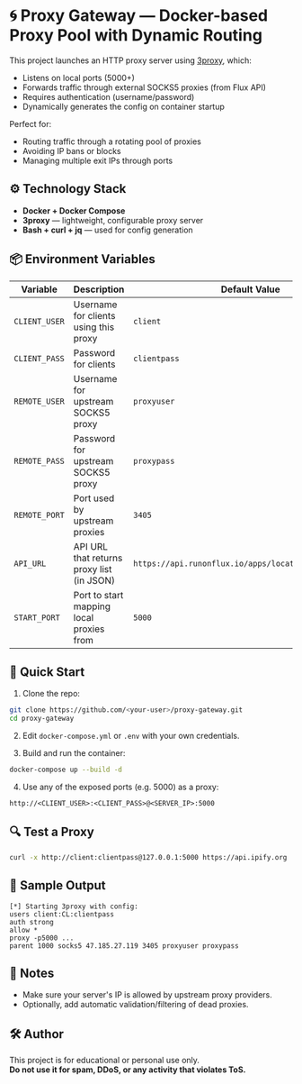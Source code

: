 # 🌀 Proxy Gateway — Docker-based Proxy Pool with Dynamic Routing

This project launches an HTTP proxy server using [3proxy](https://3proxy.ru), which:

- Listens on local ports (5000+)
- Forwards traffic through external SOCKS5 proxies (from Flux API)
- Requires authentication (username/password)
- Dynamically generates the config on container startup

Perfect for:
- Routing traffic through a rotating pool of proxies
- Avoiding IP bans or blocks
- Managing multiple exit IPs through ports

## ⚙️ Technology Stack

- **Docker + Docker Compose**
- **3proxy** — lightweight, configurable proxy server
- **Bash + curl + jq** — used for config generation

## 📦 Environment Variables

| Variable         | Description                                                | Default Value         |
|------------------|------------------------------------------------------------|------------------------|
| `CLIENT_USER`    | Username for clients using this proxy                      | `client`              |
| `CLIENT_PASS`    | Password for clients                                       | `clientpass`          |
| `REMOTE_USER`    | Username for upstream SOCKS5 proxy                         | `proxyuser`           |
| `REMOTE_PASS`    | Password for upstream SOCKS5 proxy                         | `proxypass`           |
| `REMOTE_PORT`    | Port used by upstream proxies                              | `3405`                |
| `API_URL`        | API URL that returns proxy list (in JSON)                 | `https://api.runonflux.io/apps/location/proxypoolusa` |
| `START_PORT`     | Port to start mapping local proxies from                   | `5000`                |

## 🚀 Quick Start

1. Clone the repo:

```bash
git clone https://github.com/<your-user>/proxy-gateway.git
cd proxy-gateway
```

2. Edit `docker-compose.yml` or `.env` with your own credentials.

3. Build and run the container:

```bash
docker-compose up --build -d
```

4. Use any of the exposed ports (e.g. 5000) as a proxy:

```
http://<CLIENT_USER>:<CLIENT_PASS>@<SERVER_IP>:5000
```

## 🔍 Test a Proxy

```bash
curl -x http://client:clientpass@127.0.0.1:5000 https://api.ipify.org
```

## 📜 Sample Output

```
[*] Starting 3proxy with config:
users client:CL:clientpass
auth strong
allow *
proxy -p5000 ...
parent 1000 socks5 47.185.27.119 3405 proxyuser proxypass
```

## 🔐 Notes

- Make sure your server's IP is allowed by upstream proxy providers.
- Optionally, add automatic validation/filtering of dead proxies.

## 🛠 Author

This project is for educational or personal use only.  
**Do not use it for spam, DDoS, or any activity that violates ToS.**
